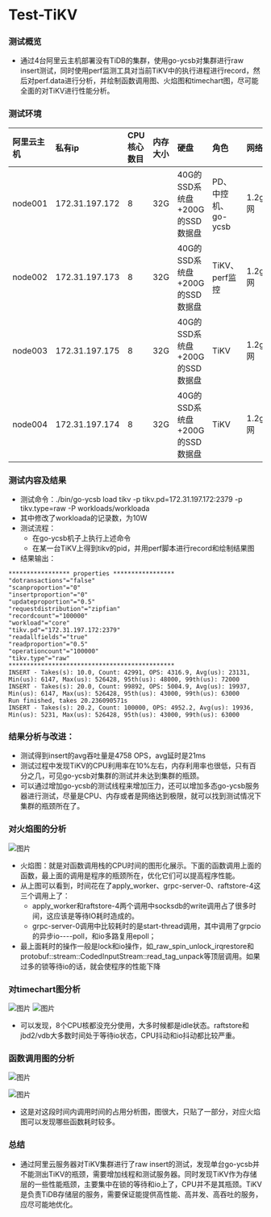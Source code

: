 # Test-TiKV


### 测试概览
* 通过4台阿里云主机部署没有TiDB的集群，使用go-ycsb对集群进行raw insert测试，同时使用perf监测工具对当前TiKV中的执行进程进行record，然后对perf.data进行分析，并绘制函数调用图、火焰图和timechart图，尽可能全面的对TiKV进行性能分析。
### 测试环境
| 阿里云主机   | 私有ip   | CPU核心数目   | 内存大小   | 硬盘   | 角色   | 网络   | 
|:----|:----|:----|:----|:----|:----|:----|
| node001   | 172.31.197.172   | 8   | 32G   | 40G的SSD系统盘+200G的SSD数据盘   | PD、中控机、go-ycsb   | 1.2g网   | 
| node002   | 172.31.197.173   | 8   | 32G   | 40G的SSD系统盘+200G的SSD数据盘   | TiKV、perf监控   | 1.2g网   | 
| node003   | 172.31.197.175   | 8   | 32G   | 40G的SSD系统盘+200G的SSD数据盘   | TiKV   | 1.2g网   | 
| node004   | 172.31.197.174   | 8   | 32G   | 40G的SSD系统盘+200G的SSD数据盘   | TiKV   | 1.2g网   | 

### 测试内容及结果
* 测试命令：./bin/go-ycsb load tikv -p tikv.pd=172.31.197.172:2379 -p tikv.type=raw -P workloads/workloada
* 其中修改了workloada的记录数，为10W
* 测试流程：
  * 在go-ycsb机子上执行上述命令
  * 在某一台TiKV上得到tikv的pid，并用perf脚本进行record和绘制结果图
* 结果输出：
```
***************** properties *****************
"dotransactions"="false"
"scanproportion"="0"
"insertproportion"="0"
"updateproportion"="0.5"
"requestdistribution"="zipfian"
"recordcount"="100000"
"workload"="core"
"tikv.pd"="172.31.197.172:2379"
"readallfields"="true"
"readproportion"="0.5"
"operationcount"="100000"
"tikv.type"="raw"
**********************************************
INSERT - Takes(s): 10.0, Count: 42991, OPS: 4316.9, Avg(us): 23131, Min(us): 6147, Max(us): 526428, 95th(us): 48000, 99th(us): 72000
INSERT - Takes(s): 20.0, Count: 99892, OPS: 5004.9, Avg(us): 19937, Min(us): 6147, Max(us): 526428, 95th(us): 43000, 99th(us): 63000
Run finished, takes 20.236090571s
INSERT - Takes(s): 20.2, Count: 100000, OPS: 4952.2, Avg(us): 19936, Min(us): 5231, Max(us): 526428, 95th(us): 43000, 99th(us): 63000

```

### 结果分析与改进：
* 测试得到insert的avg吞吐量是4758 OPS，avg延时是21ms
* 测试过程中发现TiKV的CPU利用率在10%左右，内存利用率也很低，只有百分之几，可见go-ycsb对集群的测试并未达到集群的瓶颈。
* 可以通过增加go-ycsb的测试线程来增加压力，还可以增加多态go-ycsb服务器进行测试，尽量是CPU、内存或者是网络达到极限，就可以找到测试情况下集群的瓶颈所在了。
### 对火焰图的分析
![图片](https://github.com/LXC-viso/Test-TiKV/img/fire.png)
* 火焰图：就是对函数调用栈的CPU时间的图形化展示。下面的函数调用上面的函数，最上面的调用是程序的瓶颈所在，优化它们可以提高程序性能。
* 从上图可以看到，时间花在了apply_worker、grpc-server-0、raftstore-4这三个调用上了：
  * apply_worker和raftstore-4两个调用中socksdb的write调用占了很多时间，这应该是等待IO耗时造成的。
  * grpc-server-0调用中比较耗时的是start-thread调用，其中调用了grpcio的异步io----poll，和io多路复用epoll；
* 最上面耗时的操作一般是lock和io操作，如_raw_spin_unlock_irqrestore和protobuf::stream::CodedInputStream::read_tag_unpack等顶层调用。如果过多的锁等待io的话，就会使程序的性能下降
### 对timechart图分析
![图片](https://github.com/LXC-viso/Test-TiKV/img/timechart1.png)
![图片](https://github.com/LXC-viso/Test-TiKV/img/timechart2.png)
* 可以发现，8个CPU核都没充分使用，大多时候都是idle状态。raftstore和jbd2/vdb大多数时间处于等待io状态，CPU抖动和io抖动都比较严重。
### 函数调用图的分析
![图片](https://github.com/LXC-viso/Test-TiKV/img/func_call1.png)

![图片](https://github.com/LXC-viso/Test-TiKV/img/func_call2.png)
* 这是对这段时间内调用时间的占用分析图，图很大，只贴了一部分，对应火焰图可以发现哪些函数耗时较多。
### 总结
* 通过阿里云服务器对TiKV集群进行了raw insert的测试，发现单台go-ycsb并不能测出TiKV的瓶颈，需要增加线程和测试服务器。同时发现TiKV作为存储层的一些性能瓶颈，主要集中在锁的等待和io上了，CPU并不是其瓶颈。TiKV是负责TiDB存储层的服务，需要保证能提供高性能、高并发、高吞吐的服务，应尽可能地优化。



